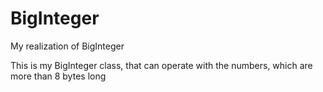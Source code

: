 # BigInteger
My realization of BigInteger

This is my BigInteger class, that can operate with the numbers, which are more than 8 bytes long
